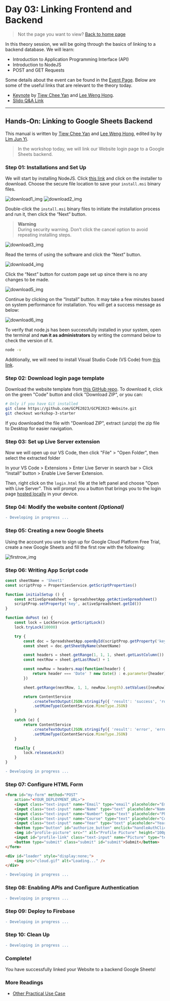 # Day 03: Linking Frontend and Backend

> Not the page you want to view? [Back to home page](../README.md)

In this theory session, we will be going through the basics of linking to a backend database. We will learn:

* Introduction to Application Programming Interface (API)
* Introduction to NodeJS
* POST and GET Requests

Some details about the event can be found in the [Event Page](https://gdsc.community.dev/events/details/developer-student-clubs-university-of-malaya-presents-gcpe-google-cloud-platform-for-everyone-workshop-2023-2023-03-25/). Below are some of the useful links that are relevant to the theory today.

* [Keynote](./assets/slide.pdf) by [Tiew Chee Yan](https://github.com/Cheeyan902) and [Lee Weng Hong](https://github.com/AsynchronousNotAvailable).
* [Slido Q&A Link](https://app.sli.do/event/8kuvZfCWdkGhNYoqKuVX6n/live/questions)

---

## Hands-On: Linking to Google Sheets Backend

This manual is written by [Tiew Chee Yan](https://github.com/Cheeyan902) and [Lee Weng Hong](https://github.com/AsynchronousNotAvailable), edited by by [Lim Jun Yi](https://github.com/LimJY03).

> In the workshop today, we will link our Website login page to a Google Sheets backend.

### Step 01: Installations and Set Up

We will start by installing NodeJS. Click [this link](https://nodejs.org/en/download) and click on the installer to download. Choose the secure file location to save your `install.msi` binary files.

![download1_img](./assets/nodejs1.png)
![download2_img](./assets/nodejs2.png)

Double-click the `install.msi` binary files to initiate the installation process and run it, then click the “Next” button.

> **Warning**
> <br>During security warning. Don’t click the cancel option to avoid repeating installing steps.

![download3_img](./assets/nodejs3.png)

Read the terms of using the software and click the “Next” button.

![download4_img](./assets/nodejs4.png)

Click the “Next” button for custom page set up since there is no any changes to be made.

![download5_img](./assets/nodejs5.png)

Continue by clicking on the “Install” button. It may take a few minutes based on system performance for installation. You will get a success message as below:

![download6_img](./assets/nodejs6.png)

To verify that node.js has been successfully installed in your system, open the terminal and **run it as administrators** by writing the command below to check the version of it.

```sh
node -v
```

Additionally, we will need to install Visual Studio Code (VS Code) from [this link](https://code.visualstudio.com/download).

### Step 02: Download login page template

Download the website template from [this GitHub repo](https://github.com/GCPE2023/GCPE2023-Website/tree/workshop-3-starter). To download it, click on the green "Code" button and click "Download ZIP", or you can:

```sh
# Only if you have Git installed
git clone https://github.com/GCPE2023/GCPE2023-Website.git
git checkout workshop-3-starter
```

If you downloaded the file with "Download ZIP", extract (unzip) the zip file to Desktop for easier navigation.

### Step 03: Set up Live Server extension

Now we will open up our VS Code, then click "File" > "Open Folder", then select the extracted folder

In your VS Code > Extensions > Enter Live Server in search bar > Click “Install” button > Enable Live Server Extension.

Then, right click on the `login.html` file at the left panel and choose "Open with Live Server". This will prompt you a button that brings you to the login page [hosted locally](https://www.hostinger.my/tutorials/what-is-localhost) in your device.

### Step 04: Modify the website content *(Optional)*

```diff
- Developing in progress ...
```

### Step 05: Creating a new Google Sheets

Using the account you use to sign up for Google Cloud Platform Free Trial, create a new Google Sheets and fill the first row with the following:

![firstrow_img]()

### Step 06: Writing App Script code

```js
const sheetName = 'Sheet1'
const scriptProp = PropertiesService.getScriptProperties()

function initialSetup () {
    const activeSpreadsheet = SpreadsheetApp.getActiveSpreadsheet()
    scriptProp.setProperty('key', activeSpreadsheet.getId())
}

function doPost (e) {
    const lock = LockService.getScriptLock()
    lock.tryLock(10000)

    try {
        const doc = SpreadsheetApp.openById(scriptProp.getProperty('key'))
        const sheet = doc.getSheetByName(sheetName)

        const headers = sheet.getRange(1, 1, 1, sheet.getLastColumn()).getValues()[0]
        const nextRow = sheet.getLastRow() + 1

        const newRow = headers.map(function(header) {
            return header === 'Date' ? new Date() : e.parameter[header]
        })

        sheet.getRange(nextRow, 1, 1, newRow.length).setValues([newRow])

        return ContentService
            .createTextOutput(JSON.stringify({ 'result': 'success', 'row': nextRow }))
            .setMimeType(ContentService.MimeType.JSON)
    }

    catch (e) {
        return ContentService
            .createTextOutput(JSON.stringify({ 'result': 'error', 'error': e }))
            .setMimeType(ContentService.MimeType.JSON)
    }

    finally {
        lock.releaseLock()
    }
}
```

```diff
- Developing in progress ...
```

### Step 07: Configure HTML Form

```html
<form id="my-form" method="POST"
    action="<YOUR_DEPLOYMENT_URL>">
    <input class="text-input" name="Email" type="email" placeholder="Email" required />
    <input class="text-input" name="Name" type="text" placeholder="Name" required />
    <input class="text-input" name="Number" type="text" placeholder="Phone number" required />
    <input class="text-input" name="Course" type="text" placeholder="Course" required />
    <input class="text-input" name="Year" type="text" placeholder="Year" required />
    <button type="button" id="authorize_button" onclick="handleAuthClick()">Upload Profile Picture</button>
    <img id="profile-picture" src="" alt="Profile Picture" height="100px" width = "100px">
    <input id="profile-link" class="text-input" name="Picture" type="text" placeholder="Not selected" required READONLY/>
    <button type="submit" class="submit" id="submit">Submit</button>
</form>
```

```html
<div id="loader" style="display:none;">
    <img src="cloud.gif" alt="Loading..." />
</div>
```

```diff
- Developing in progress ...
```

### Step 08: Enabling APIs and Configure Authentication

```diff
- Developing in progress ...
```

### Step 09: Deploy to Firebase

```diff
- Developing in progress ...
```

### Step 10: Clean Up

```diff
- Developing in progress ...
```

### Complete!

You have successfully linked your Website to a backend Google Sheets!

### More Readings

* [Other Practical Use Case](https://www.youtube.com/watch?v=K6Vcfm7TA5U)
